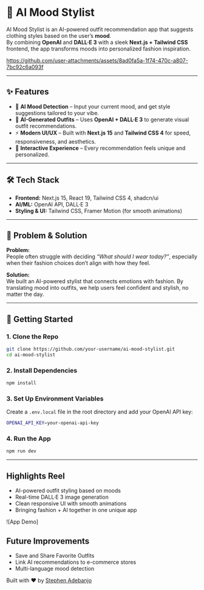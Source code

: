 # 👗 AI Mood Stylist

AI Mood Stylist is an AI-powered outfit recommendation app that suggests clothing styles based on the user’s **mood**.  
By combining **OpenAI** and **DALL·E 3** with a sleek **Next.js + Tailwind CSS** frontend, the app transforms moods into personalized fashion inspiration.

https://github.com/user-attachments/assets/8ad0fa5a-1f74-470c-a807-7bc92c6a093f

---

## ✨ Features

- 🧠 **AI Mood Detection** – Input your current mood, and get style suggestions tailored to your vibe.
- 🎨 **AI-Generated Outfits** – Uses **OpenAI + DALL·E 3** to generate visual outfit recommendations.
- ⚡ **Modern UI/UX** – Built with **Next.js 15** and **Tailwind CSS 4** for speed, responsiveness, and aesthetics.
- 🔄 **Interactive Experience** – Every recommendation feels unique and personalized.

---

## 🛠️ Tech Stack

- **Frontend:** Next.js 15, React 19, Tailwind CSS 4, shadcn/ui
- **AI/ML:** OpenAI API, DALL·E 3
- **Styling & UI:** Tailwind CSS, Framer Motion (for smooth animations)

---

## 🧩 Problem & Solution

**Problem:**  
People often struggle with deciding _“What should I wear today?”_, especially when their fashion choices don’t align with how they feel.

**Solution:**  
We built an AI-powered stylist that connects emotions with fashion. By translating mood into outfits, we help users feel confident and stylish, no matter the day.

---

## 🚀 Getting Started

### 1. Clone the Repo

```bash
git clone https://github.com/your-username/ai-mood-stylist.git
cd ai-mood-stylist
```

### 2. Install Dependencies

```bash
npm install
```

### 3. Set Up Environment Variables

Create a `.env.local` file in the root directory and add your OpenAI API key:

```bash
OPENAI_API_KEY=your-openai-api-key
```

### 4. Run the App

```bash
npm run dev
```

---

## Highlights Reel

- AI-powered outfit styling based on moods
- Real-time DALL·E 3 image generation
- Clean responsive UI with smooth animations
- Bringing fashion + AI together in one unique app

![App Demo]

## Future Improvements

- Save and Share Favorite Outfits
- Link AI recommendations to e-commerce stores
- Multi-language mood detection

Built with ❤️ by [Stephen Adebanjo](https://github.com/SteeveSticks)
